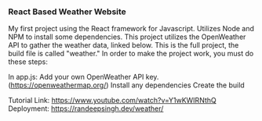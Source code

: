 ### React Based Weather Website

My first project using the React framework for Javascript. Utilizes Node and NPM to install some dependencies. This project utilizes the OpenWeather API to gather the weather data, linked below. This is the full project, the build file is called "weather." In order to make the project work, you must do these steps:

In app.js: Add your own OpenWeather API key. (https://openweathermap.org/)
Install any dependencies
Create the build

Tutorial Link: https://www.youtube.com/watch?v=Y1wKWIRNthQ
Deployment: https://randeepsingh.dev/weather/
